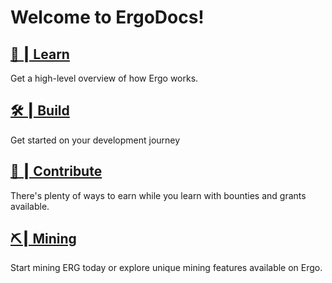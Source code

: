 # Welcome to ErgoDocs!

## [🔬 ┃ Learn](dev/protocol)

Get a high-level overview of how Ergo works. 

## [🛠 ┃ Build](/dev)

Get started on your development journey 

## [🤝 ┃ Contribute](/contribute)

There's plenty of ways to earn while you learn with bounties and grants available.

## [⛏┃ Mining](/mining)

Start mining ERG today or explore unique mining features available on Ergo.